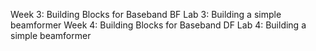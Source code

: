 Week 3: Building Blocks for Baseband BF
Lab 3: Building a simple beamformer
Week 4: Building Blocks for Baseband DF
Lab 4: Building a simple beamformer
